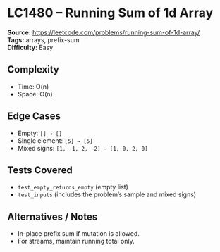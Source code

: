 # LC1480 – Running Sum of 1d Array

**Source:** https://leetcode.com/problems/running-sum-of-1d-array/  
**Tags:** arrays, prefix-sum  
**Difficulty:** Easy

## Complexity
- Time: O(n)
- Space: O(n) 

## Edge Cases
- Empty: `[] → []`
- Single element: `[5] → [5]`
- Mixed signs: `[1, -1, 2, -2] → [1, 0, 2, 0]`

## Tests Covered
- `test_empty_returns_empty` (empty list)
- `test_inputs` (includes the problem’s sample and mixed signs)

## Alternatives / Notes
- In-place prefix sum if mutation is allowed.
- For streams, maintain running total only.

